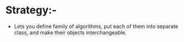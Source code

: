 # Strategy:-

- Lets you define family of algorithms, put each of them into separate class, and make their objects interchangeable.